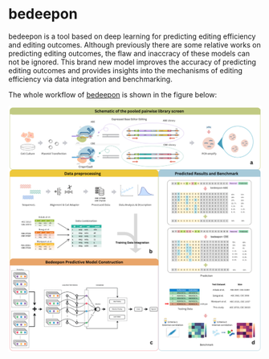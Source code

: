 # bedeepon

bedeepon is a tool based on deep learning for predicting editing efficiency and editing outcomes. Although previously there are some relative works on predicting editing outcomes, the flaw and inaccracy of these models can not be ignored. This brand new model improves the accuracy of predicting editing outcomes and provides insights into the mechanisms of editing efficiency via data integration and benchmarking.

The whole workflow of [bedeepon](https://doi.org/10.1101/2021.03.14.435303) is shown in the figure below:

![Benchmark Workflow](./plot/workflow.png)